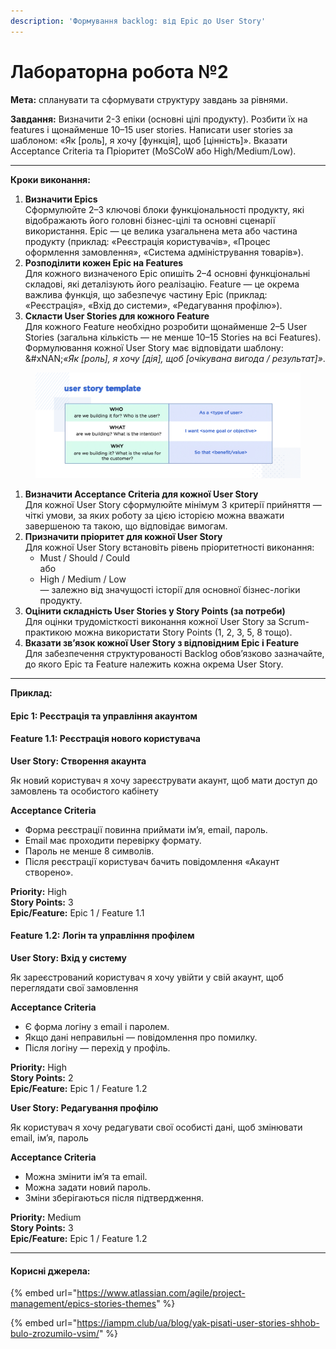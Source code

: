 ```yaml
---
description: 'Формування backlog: від Epic до User Story'
---
```


# Лабораторна робота №2

**Мета:** спланувати та сформувати структуру завдань за рівнями.


**Завдання:**
&#x20;Визначити 2-3 епіки (основні цілі продукту).
&#x20;Розбити їх на features і щонайменше 10–15 user stories.&#x20;
&#x20;Написати user stories за шаблоном: «Як \[роль], я хочу \[функція], щоб \[цінність]». Вказати Acceptance Criteria та Пріоритет (MoSCoW або High/Medium/Low).

***

**Кроки виконання:**

1. **Визначити Epics**\
   Сформулюйте 2–3 ключові блоки функціональності продукту, які відображають його головні бізнес-цілі та основні сценарії використання. Epic — це велика узагальнена мета або частина продукту (приклад: «Реєстрація користувачів», «Процес оформлення замовлення», «Система адміністрування товарів»).
2. **Розподілити кожен Epic на Features**\
   Для кожного визначеного Epic опишіть 2–4 основні функціональні складові, які деталізують його реалізацію. Feature — це окрема важлива функція, що забезпечує частину Epic (приклад: «Реєстрація», «Вхід до системи», «Редагування профілю»).
3. **Скласти User Stories для кожного Feature**\
   Для кожного Feature необхідно розробити щонайменше 2–5 User Stories (загальна кількість — не менше 10–15 Stories на всі Features). Формулювання кожної User Story має відповідати шаблону:\
   &#xNAN;_«Як \[роль], я хочу \[дія], щоб \[очікувана вигода / результат]»_.

<figure><img src=".gitbook/assets/image.png" alt=""><figcaption></figcaption></figure>

1. **Визначити Acceptance Criteria для кожної User Story**\
   Для кожної User Story сформулюйте мінімум 3 критерії прийняття — чіткі умови, за яких роботу за цією історією можна вважати завершеною та такою, що відповідає вимогам.
2. **Призначити пріоритет для кожної User Story**\
   Для кожної User Story встановіть рівень пріоритетності виконання:
   * Must / Should / Could\
     або
   * High / Medium / Low\
     — залежно від значущості історії для основної бізнес-логіки продукту.
3. **Оцінити складність User Stories у Story Points (за потреби)**\
   Для оцінки трудомісткості виконання кожної User Story за Scrum-практикою можна використати Story Points (1, 2, 3, 5, 8 тощо).
4. **Вказати зв’язок кожної User Story з відповідним Epic і Feature**\
   Для забезпечення структурованості Backlog обов’язково зазначайте, до якого Epic та Feature належить кожна окрема User Story.

***

**Приклад:**

#### Epic 1: Реєстрація та управління акаунтом

#### Feature 1.1: Реєстрація нового користувача

**User Story: Створення акаунта**

Як новий користувач я хочу зареєструвати акаунт, щоб мати доступ до замовлень та особистого кабінету

**Acceptance Criteria**

* Форма реєстрації повинна приймати імʼя, email, пароль.
* Email має проходити перевірку формату.
* Пароль не менше 8 символів.
* Після реєстрації користувач бачить повідомлення «Акаунт створено».

**Priority:** High\
**Story Points:** 3\
**Epic/Feature:** Epic 1 / Feature 1.1

#### Feature 1.2: Логін та управління профілем

**User Story: Вхід у систему**

Як зареєстрований користувач я хочу увійти у свій акаунт, щоб переглядати свої замовлення

**Acceptance Criteria**

* Є форма логіну з email і паролем.
* Якщо дані неправильні — повідомлення про помилку.
* Після логіну — перехід у профіль.

**Priority:** High\
**Story Points:** 2\
**Epic/Feature:** Epic 1 / Feature 1.2

**User Story: Редагування профілю**

Як користувач я хочу редагувати свої особисті дані, щоб змінювати email, імʼя, пароль

**Acceptance Criteria**

* Можна змінити імʼя та email.
* Можна задати новий пароль.
* Зміни зберігаються після підтвердження.

**Priority:** Medium\
**Story Points:** 3\
**Epic/Feature:** Epic 1 / Feature 1.2

***

#### Корисні джерела:

{% embed url="https://www.atlassian.com/agile/project-management/epics-stories-themes" %}

{% embed url="https://iampm.club/ua/blog/yak-pisati-user-stories-shhob-bulo-zrozumilo-vsim/" %}
